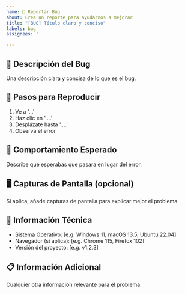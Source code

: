 ```yaml
---
name: 🐞 Reportar Bug
about: Crea un reporte para ayudarnos a mejorar
title: "[BUG] Título claro y conciso"
labels: bug
assignees: ''

---
```


## 🧩 Descripción del Bug

Una descripción clara y concisa de lo que es el bug.

## 🔁 Pasos para Reproducir

1. Ve a '...'
2. Haz clic en '....'
3. Desplázate hasta '....'
4. Observa el error

## 🧠 Comportamiento Esperado

Describe qué esperabas que pasara en lugar del error.

## 🖥️ Capturas de Pantalla (opcional)

Si aplica, añade capturas de pantalla para explicar mejor el problema.

## 🧪 Información Técnica

- Sistema Operativo: [e.g. Windows 11, macOS 13.5, Ubuntu 22.04]
- Navegador (si aplica): [e.g. Chrome 115, Firefox 102]
- Versión del proyecto: [e.g. v1.2.3]

## 📋 Información Adicional

Cualquier otra información relevante para el problema.
